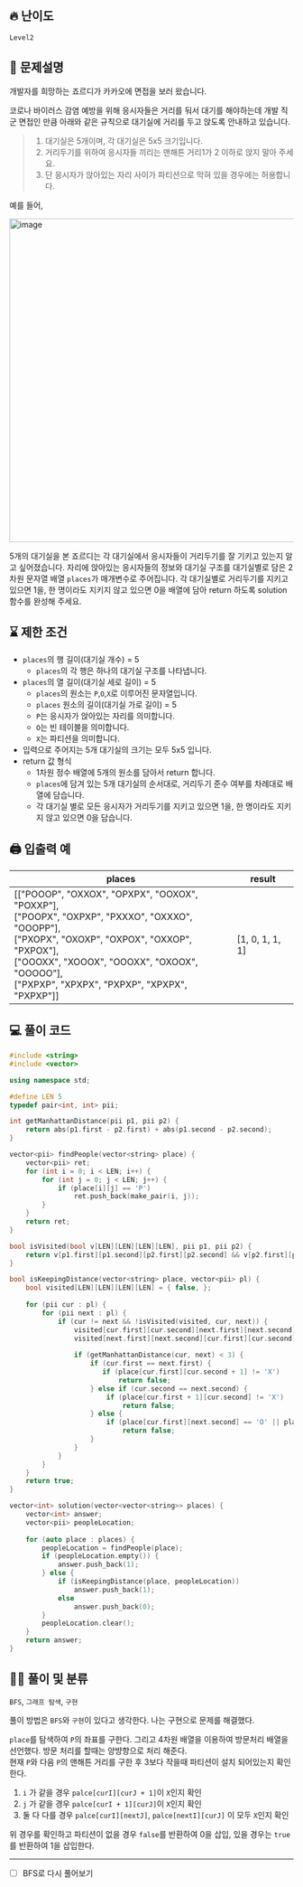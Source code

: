 ## 🔥 난이도
`Level2`

## 📝 문제설명
개발자를 희망하는 죠르디가 카카오에 면접을 보러 왔습니다.

코로나 바이러스 감염 예방을 위해 응시자들은 거리를 둬서 대기를 해야하는데 개발 직군 면접인 만큼
아래와 같은 규칙으로 대기실에 거리를 두고 앉도록 안내하고 있습니다.
> 1. 대기실은 5개이며, 각 대기실은 5x5 크기입니다.
> 2. 거리두기를 위하여 응시자들 끼리는 맨해튼 거리1가 2 이하로 앉지 말아 주세요.
> 3. 단 응시자가 앉아있는 자리 사이가 파티션으로 막혀 있을 경우에는 허용합니다.

예를 들어,

<img width="573" alt="image" src="https://user-images.githubusercontent.com/45463495/147231039-f844cb0b-5dbd-4b4b-b5e3-142a28a5908b.png">

5개의 대기실을 본 죠르디는 각 대기실에서 응시자들이 거리두기를 잘 기키고 있는지 알고 싶어졌습니다. 자리에 앉아있는 응시자들의 정보와 대기실 구조를 대기실별로 담은 2차원 문자열 배열 `places`가 매개변수로 주어집니다. 각 대기실별로 거리두기를 지키고 있으면 1을, 한 명이라도 지키지 않고 있으면 0을 배열에 담아 return 하도록 solution 함수를 완성해 주세요.

## ⌛️ 제한 조건
- `places`의 행 길이(대기실 개수) = 5
  - `places`의 각 행은 하나의 대기실 구조를 나타냅니다.
- `places`의 열 길이(대기실 세로 길이) = 5
  - `places`의 원소는 `P`,`O`,`X`로 이루어진 문자열입니다.
  - `places` 원소의 길이(대기실 가로 길이) = 5
  - `P`는 응시자가 앉아있는 자리를 의미합니다.
  - `O`는 빈 테이블을 의미합니다.
  - `X`는 파티션을 의미합니다.
- 입력으로 주어지는 5개 대기실의 크기는 모두 5x5 입니다.
- return 값 형식
  - 1차원 정수 배열에 5개의 원소를 담아서 return 합니다.
  - `places`에 담겨 있는 5개 대기실의 순서대로, 거리두기 준수 여부를 차례대로 배열에 담습니다.
  - 각 대기실 별로 모든 응시자가 거리두기를 지키고 있으면 1을, 한 명이라도 지키지 않고 있으면 0을 담습니다.

## 🖨  입출력 예
places|	result
--|--
[["POOOP", "OXXOX", "OPXPX", "OOXOX", "POXXP"],<br> ["POOPX", "OXPXP", "PXXXO", "OXXXO", "OOOPP"],<br> ["PXOPX", "OXOXP", "OXPOX", "OXXOP", "PXPOX"],<br> ["OOOXX", "XOOOX", "OOOXX", "OXOOX", "OOOOO"],<br> ["PXPXP", "XPXPX", "PXPXP", "XPXPX", "PXPXP"]]|	[1, 0, 1, 1, 1]

## 💻 풀이 코드
```cpp
#include <string>
#include <vector>

using namespace std;

#define LEN 5
typedef pair<int, int> pii;

int getManhattanDistance(pii p1, pii p2) {
    return abs(p1.first - p2.first) + abs(p1.second - p2.second);
}

vector<pii> findPeople(vector<string> place) {
    vector<pii> ret;
    for (int i = 0; i < LEN; i++) {
        for (int j = 0; j < LEN; j++) {
            if (place[i][j] == 'P')
                ret.push_back(make_pair(i, j));
        }
    }
    return ret;
}

bool isVisited(bool v[LEN][LEN][LEN][LEN], pii p1, pii p2) {
    return v[p1.first][p1.second][p2.first][p2.second] && v[p2.first][p2.second][p1.first][p1.second];
}

bool isKeepingDistance(vector<string> place, vector<pii> pl) {
    bool visited[LEN][LEN][LEN][LEN] = { false, };
    
    for (pii cur : pl) {
        for (pii next : pl) {
            if (cur != next && !isVisited(visited, cur, next)) {
                visited[cur.first][cur.second][next.first][next.second] = true;
                visited[next.first][next.second][cur.first][cur.second] = true;
                
                if (getManhattanDistance(cur, next) < 3) {
                    if (cur.first == next.first) {
                       if (place[cur.first][cur.second + 1] != 'X')
                           return false;
                    } else if (cur.second == next.second) {
                        if (place[cur.first + 1][cur.second] != 'X')
                            return false;
                    } else {
                        if (place[cur.first][next.second] == 'O' || place[next.first][cur.second] == 'O')
                            return false;
                    }
                }
            }
        }
    }
    return true;
}

vector<int> solution(vector<vector<string>> places) {
    vector<int> answer;
    vector<pii> peopleLocation;
    
    for (auto place : places) {
        peopleLocation = findPeople(place);
        if (peopleLocation.empty()) {
            answer.push_back(1);
        } else {
            if (isKeepingDistance(place, peopleLocation))
                answer.push_back(1);
            else
                answer.push_back(0);
        }
        peopleLocation.clear();
    }
    return answer;
}
```

## ✍🏻 풀이 및 분류
`BFS`, `그래프 탐색`, `구현`

풀이 방법은 `BFS`와 `구현`이 있다고 생각한다. 나는 구현으로 문제를 해결했다.

`place`를 탐색하여 `P`의 좌표를 구한다. 그리고 4차원 배열을 이용하여 방문처리 배열을 선언했다. 방문 처리를 할때는 양뱡향으로 처리 해준다.<br>
현재 `P`와 다음 `P`의 맨해튼 거리를 구한 후 3보다 작을때 파티션이 설치 되어있는지 확인한다. 
1. `i` 가 같을 경우 `palce[curI][curJ + 1]`이 `X`인지 확인
2. `j` 가 같을 경우 `palce[curI + 1][curJ]`이 `X`인지 확인
3. 둘 다 다를 경우 `palce[curI][nextJ]`, `palce[nextI][curJ]` 이 모두 `X`인지 확인

위 경우를 확인하고 파티션이 없을 경우 `false`를 반환하여 0을 삽입, 있을 경우는 `true`를 반환하여 1을 삽입한다.

***
- [ ] BFS로 다시 풀어보기